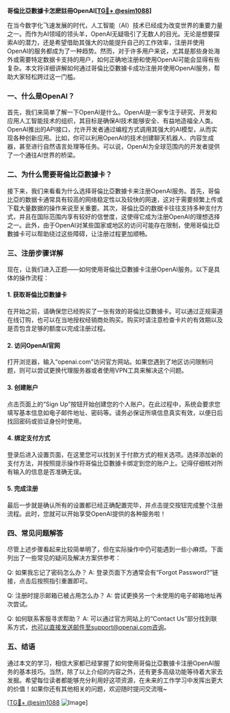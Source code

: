 **哥倫比亞數據卡怎麽註冊OpenAI[[TG💪+ @esim1088](https://t.me/s/esim1088)]**

在当今数字化飞速发展的时代，人工智能（AI）技术已经成为改变世界的重要力量之一。而作为AI领域的领头羊，OpenAI无疑吸引了无数人的目光。无论是想要探索AI的潜力，还是希望借助其强大的功能提升自己的工作效率，注册并使用OpenAI的服务都成为了一种趋势。然而，对于许多用户来说，尤其是那些身处海外或需要特定数据卡支持的用户，如何正确地注册和使用OpenAI可能会显得有些复杂。本文将详细讲解如何通过哥倫比亞數據卡成功注册并使用OpenAI服务，帮助大家轻松跨过这一门槛。

### 一、什么是OpenAI？

首先，我们来简单了解一下OpenAI是什么。OpenAI是一家专注于研究、开发和应用人工智能技术的组织，其目标是确保AI技术能够安全、有益地造福全人类。OpenAI推出的API接口，允许开发者通过编程方式调用其强大的AI模型，从而实现各种创新应用。比如，你可以利用OpenAI的技术创建聊天机器人、内容生成器，甚至进行自然语言处理等任务。可以说，OpenAI为全球范围内的开发者提供了一个通往AI世界的桥梁。

### 二、为什么需要哥倫比亞數據卡？

接下来，我们来看看为什么选择哥倫比亞數據卡来注册OpenAI服务。首先，哥倫比亞的数据卡通常具有较高的网络稳定性以及较快的网速，这对于需要频繁上传或下载大量数据的操作来说至关重要。其次，哥倫比亞的数据卡往往支持多种支付方式，并且在国际范围内享有较好的信誉度，这使得它成为注册OpenAI的理想选择之一。此外，由于OpenAI对某些国家或地区的访问可能存在限制，使用哥倫比亞數據卡可以帮助绕过这些障碍，让注册过程更加顺畅。

### 三、注册步骤详解

现在，让我们进入正题——如何使用哥倫比亞數據卡注册OpenAI服务。以下是具体的操作流程：

#### 1. 获取哥倫比亞數據卡
在开始之前，请确保您已经购买了一张有效的哥倫比亞數據卡。可以通过正规渠道在线订购，也可以在当地授权经销商处购买。购买时请注意检查卡片的有效期以及是否包含足够的额度以完成注册过程。

#### 2. 访问OpenAI官网
打开浏览器，输入“openai.com”访问官方网站。如果您遇到了地区访问限制问题，则可以尝试更换代理服务器或者使用VPN工具来解决这个问题。

#### 3. 创建账户
点击页面上的“Sign Up”按钮开始创建您的个人账户。在此过程中，系统会要求您填写基本信息如电子邮件地址、密码等。请务必保证所填信息真实有效，以便日后找回密码或验证身份时使用。

#### 4. 绑定支付方式
登录后进入设置页面，在这里您可以找到关于付款方式的相关选项。选择添加新的支付方法，并按照提示操作将哥倫比亞數據卡绑定到您的账户上。记得仔细核对所有输入的信息是否准确无误。

#### 5. 完成注册
最后一步就是确认所有的设置都已经正确配置完毕，并点击提交按钮完成整个注册流程。此时，您就可以开始享受OpenAI提供的各种服务啦！

### 四、常见问题解答

尽管上述步骤看起来比较简单明了，但在实际操作中仍可能遇到一些小麻烦。下面列出了一些常见的疑问及解决方案供参考：

Q: 如果我忘记了密码怎么办？
A: 登录页面下方通常会有“Forgot Password?”链接，点击后按照指引重置即可。

Q: 注册时提示邮箱已被占用怎么办？
A: 尝试更换另一个未使用的电子邮箱地址再次尝试。

Q: 如何联系客服寻求帮助？
A: 可以通过官方网站上的“Contact Us”部分找到联系方式，也可以直接发送邮件至support@openai.com咨询。

### 五、结语

通过本文的学习，相信大家都已经掌握了如何使用哥倫比亞數據卡注册OpenAI服务的基本技巧。当然，除了以上介绍的内容之外，还有更多高级功能等待着大家去发掘。希望每位读者都能够充分利用好这项资源，在未来的工作学习中发挥出更大的价值！如果你还有其他相关的问题，欢迎随时提问交流哦~

[[TG💪+ @esim1088](https://t.me/s/esim1088) ![Image](https://i.postimg.cc/4NQfJmqS/Snipaste-2025-05-13-00-14-12.png)]